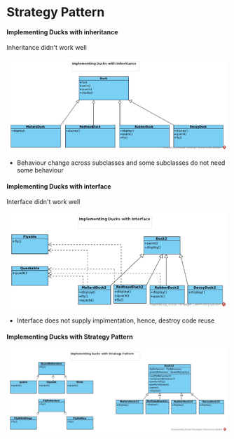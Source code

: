 # Strategy Pattern

#### Implementing Ducks with inheritance

Inheritance didn't work well

![inheritance-UML](strategy-pattern/Duck-example/inheritance.jpg)

- Behaviour change across subclasses and some subclasses do not need some behaviour

#### Implementing Ducks with interface

Interface didn't work well

![interface-UML](strategy-pattern/Duck-example/interface.jpg)

- Interface does not supply implmentation, hence, destroy code reuse

#### Implementing Ducks with Strategy Pattern

![strategy-pattern-UML](strategy-pattern/Duck-example/startegy-pattern.jpg)
